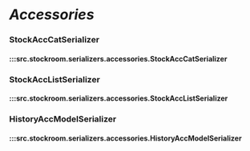 # ***Accessories***

### StockAccCatSerializer
#### :::src.stockroom.serializers.accessories.StockAccCatSerializer

### StockAccListSerializer
#### :::src.stockroom.serializers.accessories.StockAccListSerializer

### HistoryAccModelSerializer
#### :::src.stockroom.serializers.accessories.HistoryAccModelSerializer
